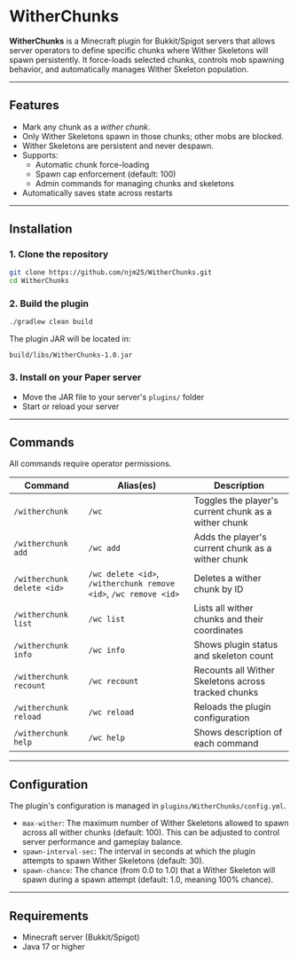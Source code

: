 # WitherChunks

**WitherChunks** is a Minecraft plugin for Bukkit/Spigot servers that allows server operators to define specific chunks where Wither Skeletons will spawn persistently. It force-loads selected chunks, controls mob spawning behavior, and automatically manages Wither Skeleton population.

---

## Features

- Mark any chunk as a *wither chunk*.
- Only Wither Skeletons spawn in those chunks; other mobs are blocked.
- Wither Skeletons are persistent and never despawn.
- Supports:
  - Automatic chunk force-loading
  - Spawn cap enforcement (default: 100)
  - Admin commands for managing chunks and skeletons
- Automatically saves state across restarts

---

## Installation

### 1. Clone the repository

```bash
git clone https://github.com/njm25/WitherChunks.git
cd WitherChunks
````

### 2. Build the plugin

```bash
./gradlew clean build
```

The plugin JAR will be located in:

```
build/libs/WitherChunks-1.0.jar
```

### 3. Install on your Paper server

* Move the JAR file to your server's `plugins/` folder
* Start or reload your server

---

## Commands

All commands require operator permissions.

| Command                    | Alias(es)                                  | Description                                          |
| -------------------------- | ------------------------------------------ | ---------------------------------------------------- |
| `/witherchunk`             | `/wc`                                      | Toggles the player's current chunk as a wither chunk |
| `/witherchunk add`         | `/wc add`                                  | Adds the player's current chunk as a wither chunk    |
| `/witherchunk delete <id>` | `/wc delete <id>`, `/witherchunk remove <id>`, `/wc remove <id>` | Deletes a wither chunk by ID                         |
| `/witherchunk list`        | `/wc list`                                 | Lists all wither chunks and their coordinates        |
| `/witherchunk info`        | `/wc info`                                 | Shows plugin status and skeleton count               |
| `/witherchunk recount`     | `/wc recount`                              | Recounts all Wither Skeletons across tracked chunks  |
| `/witherchunk reload`      | `/wc reload`                               | Reloads the plugin configuration                     |
| `/witherchunk help`        | `/wc help`                                 | Shows description of each command                    |

---

## Configuration

The plugin's configuration is managed in `plugins/WitherChunks/config.yml`.

* `max-wither`: The maximum number of Wither Skeletons allowed to spawn across all wither chunks (default: 100). This can be adjusted to control server performance and gameplay balance.
* `spawn-interval-sec`: The interval in seconds at which the plugin attempts to spawn Wither Skeletons (default: 30). 
* `spawn-chance`: The chance (from 0.0 to 1.0) that a Wither Skeleton will spawn during a spawn attempt (default: 1.0, meaning 100% chance).

---

## Requirements

* Minecraft server (Bukkit/Spigot)
* Java 17 or higher



